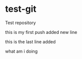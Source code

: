 # test-git
Test repository

this is my first push
added new line

this is the last line added

what am i doing
